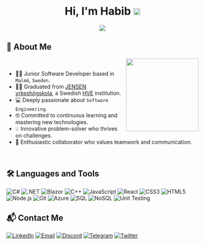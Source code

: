 <h1 align="center">Hi, I'm Habib <img src="https://media.giphy.com/media/hvRJCLFzcasrR4ia7z/giphy.gif" width="18"></h1>
<p align="center">
  <a href="https://github.com/DenverCoder1/readme-typing-svg"><img src="https://readme-typing-svg.herokuapp.com?font=Time+New+Roman&color=%23C8BE25&size=25&center=true&vCenter=true&width=500&height=80&lines=Software+Developer;Full-stack+Developer;.NET+Developer;Committed+to+continuous+learning;Innovative+problem-solver;Tech+enthusiast+and+collaborator"></a>
</p>
	
## 👤 About Me

<picture> <img align="right" src="https://github.com/7oSkaaa/7oSkaaa/blob/main/Images/Right_Side.gif?raw=true" width = 190px></picture>
<br><be>
- :technologist: Junior Software Developer based in `Malmö`, `Sweden`.
- :student: Graduated from [JENSEN yrkeshögskola](https://www.jensenyh.se/vara-yh-utbildningar/systemutvecklare-inriktning-sakerhet), a Swedish [HVE](https://www.yrkeshogskolan.se/in-english/) institution.
- :computer: Deeply passionate about `Software Engineering`.
- :nerd_face: Committed to continuous learning and mastering new technologies.
- :bulb: Innovative problem-solver who thrives on challenges.
- :handshake: Enthusiastic collaborator who values teamwork and communication.
<br>

## 🛠️ Languages and Tools

![C#](https://img.shields.io/badge/C%23-68217A?style=plastic&logo=c-sharp&logoColor=white)
![.NET](https://img.shields.io/badge/.NET-512BD4?style=plastic&logo=dotnet&logoColor=white)
![Blazor](https://img.shields.io/badge/Blazor-512BD4?style=plastic&logo=blazor&logoColor=white)
![C++](https://img.shields.io/badge/C++-00599C?style=plastic&logo=c%2B%2B&logoColor=white)
![JavaScript](https://img.shields.io/badge/JavaScript-F7DF1E?style=plastic&logo=javascript&logoColor=black)
![React](https://img.shields.io/badge/React-20232A?style=plastic&logo=react&logoColor=61DAFB)
![CSS3](https://img.shields.io/badge/CSS3-1572B6?style=plastic&logo=css3&logoColor=white)
![HTML5](https://img.shields.io/badge/HTML5-E34F26?style=plastic&logo=html5&logoColor=white)
![Node.js](https://img.shields.io/badge/Node.js-339933?style=plastic&logo=nodedotjs&logoColor=white)
![Git](https://img.shields.io/badge/Git-F05032?style=plastic&logo=git&logoColor=white)
![Azure](https://img.shields.io/badge/Azure-0089D6?style=plastic&logo=microsoft-azure&logoColor=white)
![SQL](https://img.shields.io/badge/SQL-4479A1?style=plastic&logo=sql&logoColor=white)
![NoSQL](https://img.shields.io/badge/NoSQL-00A560?style=plastic&logo=nosql&logoColor=white)
![Unit Testing](https://img.shields.io/badge/Unit%20Testing-007ACC?style=plastic&logo=testing-library&logoColor=white)

## 📬 Contact Me

[![LinkedIn](https://img.shields.io/badge/LinkedIn-0077B5.svg?style=flat-square&logo=linkedin&logoColor=white)](https://www.linkedin.com/in/elhabib-asmama/)
[![Email](https://img.shields.io/badge/Email-D14836.svg?style=flat-square&logo=gmail&logoColor=white)](mailto:elhabibasmama@gmail.com)
[![Discord](https://img.shields.io/badge/Discord-7289DA.svg?style=flat-square&logo=discord&logoColor=white)](discordapp.com/users/855579805771759617)
[![Telegram](https://img.shields.io/badge/Telegram-26A5E4.svg?style=flat-square&logo=telegram&logoColor=white)](https://t.me/elhabib_asmama)
[![Twitter](https://img.shields.io/badge/Twitter-1DA1F2.svg?style=flat-square&logo=twitter&logoColor=white)](https://twitter.com/EAsmama)
